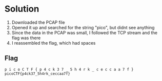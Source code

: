 # Solution

1. Downloaded the PCAP file
2. Opened it up and searched for the string "pico", but didnt see anything
3. Since the data in the PCAP was small, I followed the TCP stream and the flag was there
4. I reassembled the flag, which had spaces

## Flag
```
p i c o C T F { p 4 c k 3 7 _ 5 h 4 r k _ c e c c a a 7 f }
picoCTF{p4ck37_5h4rk_ceccaa7f}
```

